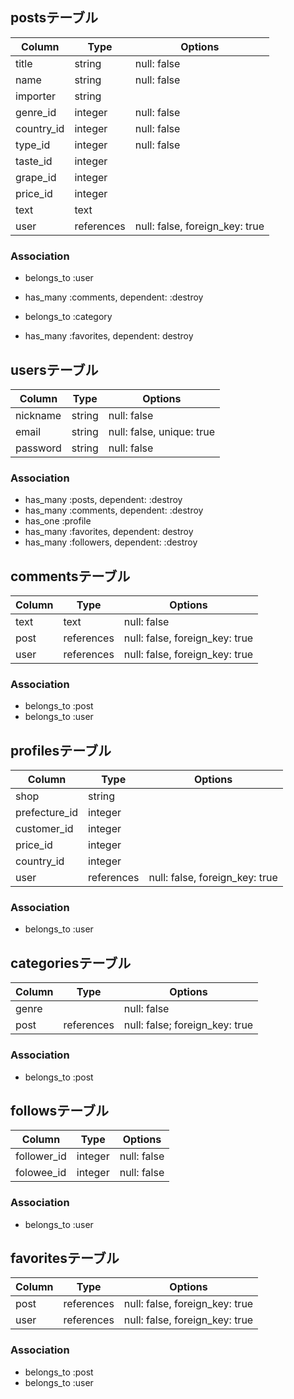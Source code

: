 ## postsテーブル

| Column     | Type       | Options                        |
| ---------- | ---------- | ------------------------------ |
| title      | string     | null: false                    |
| name       | string     | null: false                    |
| importer   | string     |                                |
| genre_id   | integer    | null: false                    |
| country_id | integer    | null: false                    |
| type_id    | integer    | null: false                    |
| taste_id   | integer    |                                |
| grape_id   | integer    |                                |
| price_id   | integer    |                                |
| text       | text       |                                |
| user       | references | null: false, foreign_key: true |

### Association
- belongs_to :user
- has_many :comments, dependent: :destroy
- belongs_to :category

- has_many :favorites, dependent: destroy

## usersテーブル
| Column   | Type   | Options                   |
| -------- | ------ | ------------------------- |
| nickname | string | null: false               |
| email    | string | null: false, unique: true |
| password | string | null: false               |

### Association
- has_many :posts, dependent: :destroy
- has_many :comments, dependent: :destroy
- has_one :profile
- has_many :favorites, dependent: destroy
- has_many :followers, dependent: :destroy

## commentsテーブル
| Column | Type       | Options                        |
| ------ | ---------- | ------------------------------ |
| text   | text       | null: false                    |
| post   | references | null: false, foreign_key: true |
| user   | references | null: false, foreign_key: true |

### Association
- belongs_to :post
- belongs_to :user

## profilesテーブル
| Column        | Type       | Options                        |
| ------------- | ---------- | ------------------------------ |
| shop          | string     |                                |
| prefecture_id | integer    |                                |
| customer_id   | integer    |                                |
| price_id      | integer    |                                |
| country_id    | integer    |                                |
| user          | references | null: false, foreign_key: true |


### Association
- belongs_to :user

## categoriesテーブル
| Column | Type       | Options                        |
| ------ | ---------- | ------------------------------ |
| genre  |            | null: false                    |
| post   | references | null: false; foreign_key: true |

### Association
- belongs_to :post

## followsテーブル
| Column      | Type    | Options     |
| ----------- | ------- | ----------- |
| follower_id | integer | null: false |
| folowee_id  | integer | null: false |

### Association
- belongs_to :user

## favoritesテーブル
| Column | Type       | Options                        |
| ------ | ---------- | ------------------------------ |
| post   | references | null: false, foreign_key: true |
| user   | references | null: false, foreign_key: true |


### Association
- belongs_to :post
- belongs_to :user
